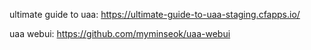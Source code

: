 
ultimate guide to uaa: https://ultimate-guide-to-uaa-staging.cfapps.io/

uaa webui: https://github.com/myminseok/uaa-webui


